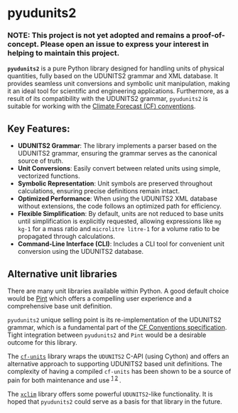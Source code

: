 # pyudunits2

### NOTE: This project is not yet adopted and remains a proof-of-concept. Please open an issue to express your interest in helping to maintain this project.

**`pyudunits2`** is a pure Python library designed for handling units of physical
quantities, fully based on the UDUNITS2 grammar and XML database.
It provides seamless unit conversions and symbolic unit manipulation, making
it an ideal tool for scientific and engineering applications.
Furthermore, as a result of its compatibility with the UDUNITS2 grammar,
`pyudunits2` is  suitable for working with the
[Climate Forecast (CF) conventions][CF Conventions].


## Key Features:
- **UDUNITS2 Grammar**: The library implements a parser based on the UDUNITS2 
  grammar, ensuring the grammar serves as the canonical source of truth.
- **Unit Conversions**: Easily convert between related units using simple,
  vectorized functions.
- **Symbolic Representation**: Unit symbols are preserved throughout
  calculations, ensuring precise definitions remain intact.
- **Optimized Performance**: When using the UDUNITS2 XML database without
  extensions, the code follows an optimized path for efficiency.
- **Flexible Simplification**: By default, units are not reduced to base units
  until simplification is explicitly requested, allowing expressions like
  `mg kg-1` for a mass ratio and `microlitre litre-1` for a volume ratio to
  be propagated through calculations.
- **Command-Line Interface (CLI)**: Includes a CLI tool for convenient unit
  conversion using the UDUNITS2 database.


## Alternative unit libraries

There are many unit libraries available within Python. A good default choice
would be [Pint](https://pint.readthedocs.io/en/stable/) which offers a
compelling user experience and a comprehensive base unit definition.

`pyudunits2` unique selling point is its re-implementation of the UDUNITS2
grammar, which is a fundamental part of the
[CF Conventions specification][CF Conventions]. Tight integration between
`pyudunits2` and `Pint` would be a desirable outcome for this library.

The [`cf-units`][cf-units] library wraps the `UDUNITS2` C-API (using Cython)
and offers an alternative approach to supporting UDUNITS2 based unit
definitions. The complexity of having a compiled `cf-units` has been shown to
be a source of pain for both maintenance and use <sup>
[1](https://github.com/SciTools/cf-units/issues/446)
[2](https://github.com/ioos/compliance-checker/pull/1094)
</sup>.  

The [`xclim`](https://github.com/Ouranosinc/xclim) library offers some powerful
`UDUNITS2`-like functionality. It is hoped that `pyudunits2` could serve as a
basis for that library in the future.


[CF Conventions]: https://cfconventions.org/
[cf-units]: https://github.com/SciTools/cf-units